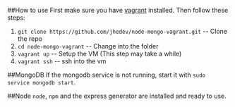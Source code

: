 ##How to use
First make sure you have [vagrant](http://www.vagrantup.com/) installed. Then follow these steps:

1. ```git clone https://github.com/jhedev/node-mongo-vagrant.git``` -- Clone the repo
2. ```cd node-mongo-vagrant``` -- Change into the folder
3. ```vagrant up``` -- Setup the VM (This step may take a while)
4. ```vagrant ssh``` -- ssh into the vm

##MongoDB
If the mongodb service is not running, start it with ```sudo service mongodb start```.

##Node 
```node```, ```npm``` and the express generator are installed and ready to use.
